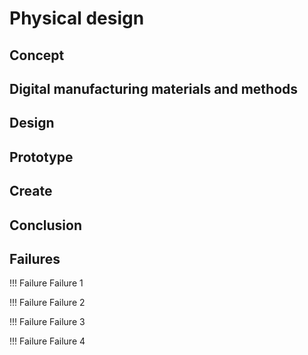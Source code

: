 # Physical design

## Concept

## Digital manufacturing materials and methods

## Design

## Prototype

## Create

## Conclusion

## Failures

!!! Failure
    Failure 1

!!! Failure
    Failure 2

!!! Failure
    Failure 3

!!! Failure
    Failure 4